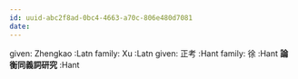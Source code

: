 ```yaml
---
id: uuid-abc2f8ad-0bc4-4663-a70c-806e480d7081
date: 
---
```


given: Zhengkao :Latn
family: Xu :Latn
given: 正考 :Hant
family: 徐 :Hant
**論衡同義詞研究** :Hant